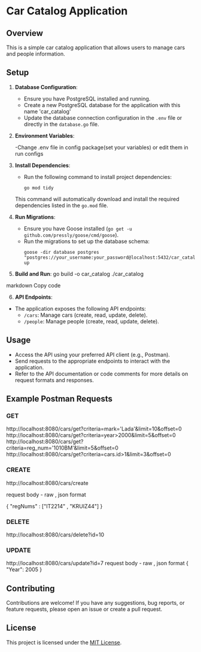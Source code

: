 # Car Catalog Application

## Overview
This is a simple car catalog application that allows users to manage cars and people information.

## Setup
1. **Database Configuration**:
   - Ensure you have PostgreSQL installed and running.
   - Create a new PostgreSQL database for the application with this name 'car_catalog'
   - Update the database connection configuration in the `.env` file or directly in the `database.go` file.
2. **Environment Variables**:
   
   -Change .env file in config package(set your variables) or edit them in run configs
3. **Install Dependencies**:
   - Run the following command to install project dependencies:
     ```
     go mod tidy
     ```
   This command will automatically download and install the required dependencies listed in the `go.mod` file.

4. **Run Migrations**:
   - Ensure you have Goose installed (`go get -u github.com/pressly/goose/cmd/goose`).
   - Run the migrations to set up the database schema:
     ```
     goose -dir database postgres "postgres://your_username:your_password@localhost:5432/car_catalog" up
     ```
    
5. **Build and Run**:
go build -o car_catalog
./car_catalog

markdown
Copy code

6. **API Endpoints**:
- The application exposes the following API endpoints:
  - `/cars`: Manage cars (create, read, update, delete).
  - `/people`: Manage people (create, read, update, delete).

## Usage
- Access the API using your preferred API client (e.g., Postman).
- Send requests to the appropriate endpoints to interact with the application.
- Refer to the API documentation or code comments for more details on request formats and responses.

## Example Postman Requests

### GET
http://localhost:8080/cars/get?criteria=mark='Lada'&limit=10&offset=0
http://localhost:8080/cars/get?criteria=year>2000&limit=5&offset=0
http://localhost:8080/cars/get?criteria=reg_num='1010BM'&limit=5&offset=0
http://localhost:8080/cars/get?criteria=cars.id>1&limit=3&offset=0
### CREATE
http://localhost:8080/cars/create

request body - raw , json format

{
    "regNums" : ["IT2214" , "KRUIZ44"]
}

### DELETE
http://localhost:8080/cars/delete?id=10

### UPDATE
http://localhost:8080/cars/update?id=7
request body - raw , json format
{
    "Year": 2005
}

## Contributing
Contributions are welcome! If you have any suggestions, bug reports, or feature requests, please open an issue or create a pull request.

## License
This project is licensed under the [MIT License](LICENSE).
